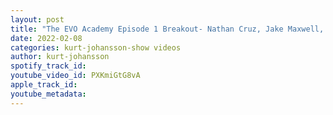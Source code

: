 ```yaml
---
layout: post
title: "The EVO Academy Episode 1 Breakout- Nathan Cruz, Jake Maxwell, Liam Vujicic"
date: 2022-02-08
categories: kurt-johansson-show videos
author: kurt-johansson
spotify_track_id: 
youtube_video_id: PXKmiGtG8vA
apple_track_id: 
youtube_metadata: 
---
```


